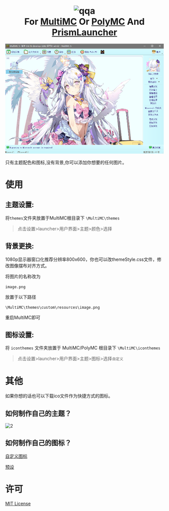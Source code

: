 <h1 align="center">
  <br>
  <img src="https://raw.githubusercontent.com/Thirace446/Multimc-CustomThemes/main/icon.ico" alt="qqa" width="100">
  <br>
  For <a href="https://multimc.org/">MultiMC</a>
  Or <a href="https://PolyMC.org/">PolyMC</a>
  And <a href="https://prismlauncher.org/">PrismLauncher</a>
  <br>
</h1>

<p align="center">
  <img alt="fd" src="./zi.png">
</p>


只有主题配色和图标,没有背景,你可以添加你想要的任何图片。

# 使用

## 主题设置: 

将`themes`文件夹放置于MultiMC根目录下
`\MultiMC\themes`
>点击设置>launcher>用户界面>主题>颜色>选择


## 背景更换:

1080p显示器窗口化推荐分辨率800x600，你也可以改themeStyle.css文件，修改图像摆布对齐方式。

将图片的名称改为

`image.png`

放置于以下路径

`\MultiMC\themes\custom\resources\image.png`

重启MultiMC即可


## 图标设置:

将 `iconthemes` 文件夹放置于 MultiMC/PolyMC 根目录下
`\MultiMC\iconthemes`

>点击设置>launcher>用户界面>主题>图标>选择`自定义`

# 其他

如果你想的话也可以下载ico文件作为快捷方式的图标。

## 如何制作自己的主题？

![2](https://user-images.githubusercontent.com/55902963/165738113-c99825b2-6cd5-4bf7-b5a3-36b02a3265c9.jpg)

## 如何制作自己的图标？

  <a href="https://github.com/MultiMC/Launcher/wiki/Custom-Icons/">自定义图标</a> 

  <a href="https://github.com/MultiMC/Launcher/tree/develop/launcher/resources/">预设</a> 

# 许可

[MIT License](./LICENSE.md)

